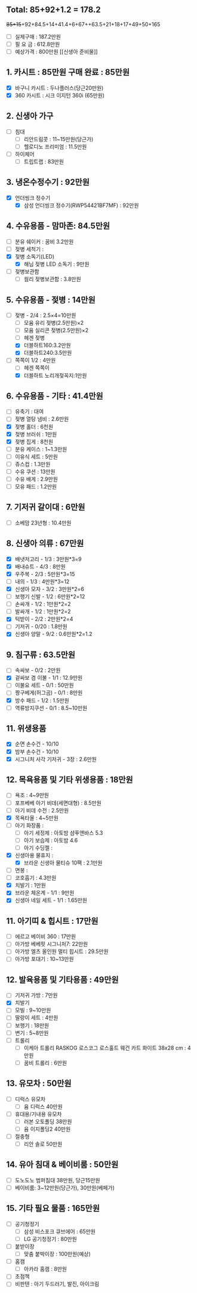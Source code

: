 ## Total: 85+92+1.2 = 178.2
~~85+15~~+92+84.5+14+41.4+6+67++63.5+21+18+17+49+50+165
- [ ] 실제구매 : 187.2만원
- [ ] 필 요 금 : 612.8만원
- [ ] 예상가격 : 800만원
[[신생아 준비물]]
## 1. 카시트 : 85만원 구매 완료 : 85만원
- [x] 바구니 카시트 : 두나플러스(당근20만원)
- [x] 360 카시트 : 시크 이지턴 360i (65만원)

## 2. 신생아 가구
- [ ] 침대
	- [ ] 리안드림콧 : 11~15만원(당근가)
	- [ ] 헬로디노 프리미엄 : 11.5만원
- [ ] 하이체어
	- [ ] 트립트랩 : 83만원

## 3. 냉온수정수기 : 92만원
- [x] 언더씽크 정수기
	- [x] 삼성 언더씽크 정수기(RWP54421BF7MF) : 92만원

## 4. 수유용품 - 맘마존: 84.5만원
- [ ] 분유 쉐이커 : 꿈비 3.2만원
- [ ] 젖병 세척기 : 
- [x] 젖병 소독기(LED)
	- [x] 해님 젖병 LED 소독기 : 9만원
- [ ] 젖병보관함
	- [ ] 웜리 젖병보관함 : 3.8만원

## 5. 수유용품 - 젖병 : 14만원
- [ ] 젖병 - 2/4 : 2.5×4=10만원
	- [ ] 모윰 유리 젖병(2.5만원)×2
	- [ ] 모윰 실리콘 젖병(2.5만원)×2
	- [ ] 헤겐 젖병
	- [x] 더블하트160:3.2만원
	- [x] 더블하트240:3.5만원
- [ ] 쪽쪽이 1/2 : 4만원
	- [ ] 헤겐 쪽쪽이
	- [x] 더블하트 노리개젖꼭지:1만원

## 6. 수유용품 - 기타 : 41.4만원
- [ ] 유축기 : 대여
- [ ] 젖병 열탕 냄비 : 2.6만원
- [x] 젖병 홀더 : 6천원
- [x] 젖병 브러쉬 : 1만원
- [x] 젖병 집게 : 8천원
- [ ] 분유 케이스 : 1~1.3만원
- [ ] 이유식 세트 : 5만원
- [ ] 쥬스컵 : 1.3만원
- [ ] 수유 쿠션 : 13만원
- [ ] 수유 배게 : 2.9만원
- [ ] 모유 패드 : 1.2만원

## 7. 기저귀 갈이대 : 6만원
- [ ] 소베맘 23년형 : 10.4만원

## 8. 신생아 의류 : 67만원
- [x] 배냇저고리 - 1/3 : 3만원*3=9
- [x] 배내슈트 - 4/3 : 8만원
- [x] 우주복 - 2/3 : 5만원*3=15
- [ ] 내의 - 1/3 : 4만원*3=12
- [x] 신생아 모자 - 3/2 : 3만원*2=6
- [ ] 보행기 신발 - 1/2 : 6만원*2=12
- [ ] 손싸개 - 1/2 : 1만원*2=2
- [ ] 발싸개 - 1/2 : 1만원*2=2
- [x] 턱받이 - 2/2 : 2만원*2=4
- [ ] 기저귀 - 0/20 : 1.8만원
- [x] 신생아 양말 - 9/2 : 0.6만원*2=1.2

## 9. 침구류 : 63.5만원
- [ ] 속싸보 - 0/2 : 2만원 
- [x] 겉싸보 겸 이불 - 1/1 : 12.9만원
- [ ] 이불요 세트 - 0/1 : 50만원
- [ ] 짱구베게(허그곰) - 0/1 : 8만원
- [x] 방수 패드 - 1/2 : 1.5만원
- [ ] 역류방지쿠션 - 0/1 : 8.5~10만원

## 11. 위생용품
- [x] 순면 손수건 - 10/10
- [x] 밤부 손수건 - 10/10
- [x] 시그니처 사각 기저귀 - 3장 : 2.6만원

## 12. 목욕용품 및 기타 위생용품 : 18만원
- [ ] 욕조 : 4~9만원
- [ ] 포프베베 아기 비데(세면대형) : 8.5만원
- [ ] 아기 비데 수전 : 2.5만원
- [x] 목욕타올 : 4~5만원
- [ ] 아기 화장품 : 
	- [ ] 아기 세정제 : 아토밤 샴푸앤바스 5.3
	- [ ] 아기 보습제 : 아토밤 4.6
	- [ ] 아기 수딩젤 :
- [x] 신생아용 물휴지 : 
	- [x] 브라운 신생아 물티슈 10팩 : 2.1만원
- [ ] 면봉 : 
- [ ] 코호흡기 : 4.3만원
- [x] 치발기 : 1만원
- [x] 브라운 체온계 - 1/1 : 9만원
- [x] 신생아 네일 세트 - 1/1 : 1.65만원

## 11. 아기띠 & 힙시트 : 17만원
- [ ] 에르고 베이비 360 : 17만원
- [ ] 아가방 베베핏 시그니처7:  22만원
- [ ] 아가방 엘츠 올인원 멀티 힙시트 : 29.5만원
- [ ] 아가방 포대기 : 10~13만원

## 12. 발육용품 및 기타용품 : 49만원
- [ ] 기저귀 가방 : 7만원
- [x] 치발기
- [ ] 모빌 : 9~10만원
- [ ] 딸랑이 세트 : 4만원
- [ ] 보행기 : 18만원
- [ ] 변기 : 5~8만원
- [ ] 트롤리 
	- [ ] 이케아 트롤리 RASKOG 로스코그 로스훌트 웨건 카트 화이트 38x28 cm : 4만원
	- [ ] 꿈비 트롤리 : 6만원

## 13. 유모차 : 50만원
- [ ] 디럭스 유모차
	- [ ] 윰 디럭스 40만원
- [ ] 휴대용/기내용 유모차
	- [ ] 러본 오토폴딩 38만원
	- [ ] 윰 이지폴딩2 40만원
- [ ] 절충형
	- [ ] 리안 솔로 50만원

## 14. 유아 침대 & 베이비룸 : 50만원
- [ ] 도노도노 범퍼침대 38만원, 당근15만원
- [ ] 베이비룸: 3~12만원(당근가), 30만원(베페가)

## 15. 기타 필요 물품 : 165만원
- [ ] 공기청정기 
	- [ ] 삼성 비스포크 큐브에어 : 65만원
	- [ ] LG 공기청정기 : 80만원
- [ ] 붙받이장 
	- [ ] 맞춤 붙박이장 : 100만원(예상)
- [ ] 홈캠
	- [ ] 아카라 홈캠 : 8만원
- [ ] 초점책
- [ ] 비판텐 : 아기 두드러기, 발진, 아이크림